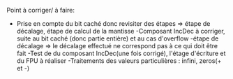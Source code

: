 Point à corriger/ à faire:
- Prise en compte du bit caché donc revisiter des étapes => étape de décalage, étape de calcul de la mantisse
-Composant IncDec à corriger, suite au bit caché (donc partie entière) et au cas d'overflow
-étape de décalage => le décalage effectué ne correspond pas à ce qui doit être fait
-Test de du composant IncDec(une fois corrigé), l'étage d'écriture et du FPU à réaliser
-Traitements des valeurs particulières : infini, zeros(+ et -)



